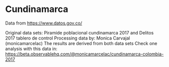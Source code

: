 # Cundinamarca
Data from https://www.datos.gov.co/

Original data sets: Piramide poblacional cundinamarca 2017 and Delitos 2017 tablero de control
Processing data by: Monica Carvajal (monicamarcelac)
The results are derived from both data sets
Check one analysis with this data in: https://beta.observablehq.com/@monicamarcelac/cundinamarca-colombia-2017
